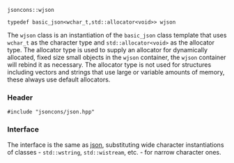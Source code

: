     jsoncons::wjson

    typedef basic_json<wchar_t,std::allocator<void>> wjson

The `wjson` class is an instantiation of the `basic_json` class template that uses `wchar_t` as the character type
and `std::allocator<void>` as the allocator type. The allocator type is used to supply an allocator for dynamically allocated, 
fixed size small objects in the `wjson` container, the `wjson` container will rebind it as necessary. The allocator type
is not used for structures including vectors and strings that use large or variable amounts of memory, 
these always use default allocators.

### Header

    #include "jsoncons/json.hpp"

### Interface

The interface is the same as [json](json), substituting wide character instantiations of classes - `std::wstring`, `std::wistream`, etc. - for narrow character ones.
